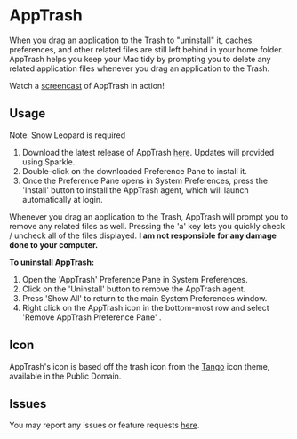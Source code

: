 AppTrash
========

When you drag an application to the Trash to "uninstall" it, caches, preferences, and other related files are still left behind in your home folder. AppTrash helps you keep your Mac tidy by prompting you to delete any related application files whenever you drag an application to the Trash.

Watch a [screencast](http://vimeo.com/13899207) of AppTrash in action!

Usage
-----

Note: Snow Leopard is required

1. Download the latest release of AppTrash [here](http://github.com/mattrajca/AppTrash/downloads). Updates will provided using Sparkle.
2. Double-click on the downloaded Preference Pane to install it.
3. Once the Preference Pane opens in System Preferences, press the 'Install' button to install the AppTrash agent, which will launch automatically at login.

Whenever you drag an application to the Trash, AppTrash will prompt you to remove any related files as well. Pressing the 'a' key lets you quickly check / uncheck all of the files displayed. **I am not responsible for any damage done to your computer.**

**To uninstall AppTrash:**

1. Open the 'AppTrash' Preference Pane in System Preferences.
2. Click on the 'Uninstall' button to remove the AppTrash agent.
3. Press 'Show All' to return to the main System Preferences window.
4. Right click on the AppTrash icon in the bottom-most row and select 'Remove AppTrash Preference Pane'
.

Icon
----

AppTrash's icon is based off the trash icon from the [Tango](http://tango.freedesktop.org/Tango_Desktop_Project) icon theme, available in the Public Domain.

Issues
------

You may report any issues or feature requests [here](http://github.com/mattrajca/AppTrash/issues).
